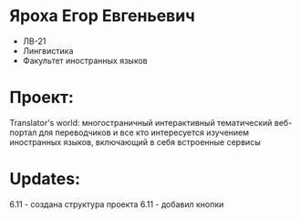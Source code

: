 # Яроха Егор Евгеньевич
- ЛВ-21
- Лингвистика
- Факультет иностранных языков
# Проект:
Translator's world: многостраничный интерактивный тематический веб-портал для переводчиков и все кто интересуется изучением иностранных языков, включающий в себя встроенные сервисы

# Updates:
6.11 - создана структура проекта
6.11 - добавил кнопки

